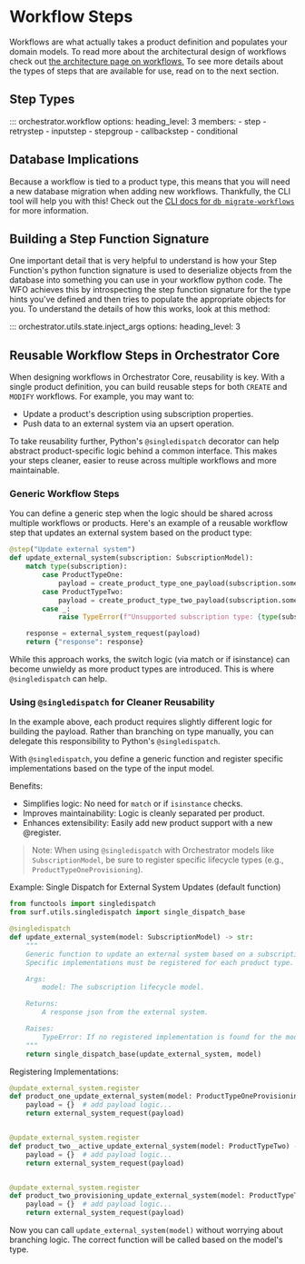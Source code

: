 # Workflow Steps

Workflows are what actually takes a product definition and populates your domain models. To read more about the architectural design of workflows check out [the architecture page on workflows.](../../architecture/application/workflow.md) To see more details about the types of steps that are available for use, read on to the next section.

## Step Types

::: orchestrator.workflow
    options:
        heading_level: 3
        members:
        - step
        - retrystep
        - inputstep
        - stepgroup
        - callbackstep
        - conditional

## Database Implications

Because a workflow is tied to a product type, this means that you will need a new database migration when adding new workflows. Thankfully, the CLI tool will help you with this! Check out the [CLI docs for `db migrate-workflows`](../cli.md#orchestrator.cli.database.migrate_workflows) for more information.

## Building a Step Function Signature

One important detail that is very helpful to understand is how your Step Function's python function signature is used to deserialize objects from the database into something you can use in your workflow python code. The WFO achieves this by introspecting the step function signature for the type hints you've defined and then tries to populate the appropriate objects for you. To understand the details of how this works, look at this method:

::: orchestrator.utils.state.inject_args
    options:
        heading_level: 3


## Reusable Workflow Steps in Orchestrator Core

When designing workflows in Orchestrator Core, reusability is key.
With a single product definition, you can build reusable steps for both `CREATE` and `MODIFY` workflows.
For example, you may want to:

- Update a product's description using subscription properties.
- Push data to an external system via an upsert operation.

To take reusability further, Python's `@singledispatch` decorator can help abstract product-specific logic behind a common interface.
This makes your steps cleaner, easier to reuse across multiple workflows and more maintainable.


### Generic Workflow Steps

You can define a generic step when the logic should be shared across multiple workflows or products.
Here's an example of a reusable workflow step that updates an external system based on the product type:

```python
@step("Update external system")
def update_external_system(subscription: SubscriptionModel):
    match type(subscription):
        case ProductTypeOne:
            payload = create_product_type_one_payload(subscription.some_block)
        case ProductTypeTwo:
            payload = create_product_type_two_payload(subscription.some_other_block)
        case _:
            raise TypeError(f"Unsupported subscription type: {type(subscription)}")

    response = external_system_request(payload)
    return {"response": response}
```

While this approach works, the switch logic (via match or if isinstance) can become unwieldy as more product types are introduced.
This is where `@singledispatch` can help.

### Using `@singledispatch` for Cleaner Reusability

In the example above, each product requires slightly different logic for building the payload.
Rather than branching on type manually, you can delegate this responsibility to Python's `@singledispatch`.

With `@singledispatch`, you define a generic function and register specific implementations based on the type of the input model.

Benefits:

- Simplifies logic: No need for `match` or if `isinstance` checks.
- Improves maintainability: Logic is cleanly separated per product.
- Enhances extensibility: Easily add new product support with a new @register.

> Note: When using `@singledispatch` with Orchestrator models like `SubscriptionModel`, be sure to register specific lifecycle types (e.g., `ProductTypeOneProvisioning`).

Example: Single Dispatch for External System Updates (default function)

```python
from functools import singledispatch
from surf.utils.singledispatch import single_dispatch_base

@singledispatch
def update_external_system(model: SubscriptionModel) -> str:
    """
    Generic function to update an external system based on a subscription model.
    Specific implementations must be registered for each product type.

    Args:
        model: The subscription lifecycle model.

    Returns:
        A response json from the external system.

    Raises:
        TypeError: If no registered implementation is found for the model.
    """
    return single_dispatch_base(update_external_system, model)
```

Registering Implementations:

```python
@update_external_system.register
def product_one_update_external_system(model: ProductTypeOneProvisioning | ProductTypeOne) -> str:
    payload = {}  # add payload logic...
    return external_system_request(payload)


@update_external_system.register
def product_two__active_update_external_system(model: ProductTypeTwo) -> str:
    payload = {}  # add payload logic...
    return external_system_request(payload)


@update_external_system.register
def product_two_provisioning_update_external_system(model: ProductTypeTwoProvisioning) -> str:
    payload = {}  # add payload logic...
    return external_system_request(payload)
```

Now you can call `update_external_system(model)` without worrying about branching logic.
The correct function will be called based on the model's type.
